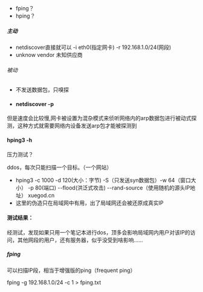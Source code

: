 - fping？
- hping？

##### 主动

- netdiscover直接就可以 -i eth0(指定网卡) -r 192.168.1.0/24(网段)
- unknow vendor 未知供应商

###### 被动

- 不发送数据包，只嗅探

- #### netdiscover -p

但是速度会比较慢,网卡被设置为混杂模式来侦听网络内的arp数据包进行被动式探测，这种方式就需要网络内设备发送arp包才能被探测到

#### hping3 -h

压力测试？

ddos，每次只能扫描一个目标。（一个网站）

- hping3 -c 1000 -d 120(大小：字节) -S（只发送syn数据包）-w 64（窗口大小） -p 80(端口) --flood(洪泛式攻击) --rand-source（使用随机的源头IP地址） xuegod.cn
- 这里的伪造只在局域网中有用，出了局域网还会被还原成真实IP

#### 测试结果：

经测试，发现如果只用一个笔记本进行dos，顶多会影响局域网内用户对该IP的访问，其他网段的用户，还有服务器，似乎没受到啥影响……



##### fping

可以扫描IP段，相当于增强版的ping（frequent ping）

fping -g 192.168.1.0/24 -c 1 > fping.txt